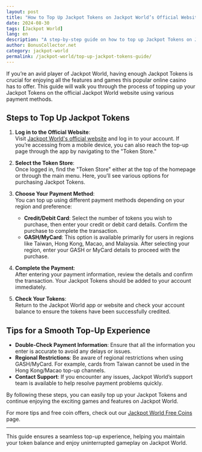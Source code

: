 ```yaml
---
layout: post  
title: "How to Top Up Jackpot Tokens on Jackpot World’s Official Website"  
date: 2024-08-30  
tags: [Jackpot World]  
lang: en  
description: "A step-by-step guide on how to top up Jackpot Tokens on Jackpot World's official website, including methods for credit card and GASH/MyCard payments."  
author: BonusCollector.net  
category: jackpot-world  
permalink: /jackpot-world/top-up-jackpot-tokens-guide/
---
```


If you’re an avid player of Jackpot World, having enough Jackpot Tokens is crucial for enjoying all the features and games this popular online casino has to offer. This guide will walk you through the process of topping up your Jackpot Tokens on the official Jackpot World website using various payment methods.

## Steps to Top Up Jackpot Tokens

1. **Log in to the Official Website**:  
   Visit [Jackpot World's official website](https://www.jackpot-world.com) and log in to your account. If you’re accessing from a mobile device, you can also reach the top-up page through the app by navigating to the "Token Store."

2. **Select the Token Store**:  
   Once logged in, find the "Token Store" either at the top of the homepage or through the main menu. Here, you’ll see various options for purchasing Jackpot Tokens.

3. **Choose Your Payment Method**:  
   You can top up using different payment methods depending on your region and preference:

   - **Credit/Debit Card**: Select the number of tokens you wish to purchase, then enter your credit or debit card details. Confirm the purchase to complete the transaction.
   - **GASH/MyCard**: This option is available primarily for users in regions like Taiwan, Hong Kong, Macao, and Malaysia. After selecting your region, enter your GASH or MyCard details to proceed with the purchase.

4. **Complete the Payment**:  
   After entering your payment information, review the details and confirm the transaction. Your Jackpot Tokens should be added to your account immediately.

5. **Check Your Tokens**:  
   Return to the Jackpot World app or website and check your account balance to ensure the tokens have been successfully credited.

## Tips for a Smooth Top-Up Experience

- **Double-Check Payment Information**: Ensure that all the information you enter is accurate to avoid any delays or issues.
- **Regional Restrictions**: Be aware of regional restrictions when using GASH/MyCard. For example, cards from Taiwan cannot be used in the Hong Kong/Macao top-up channels.
- **Contact Support**: If you encounter any issues, Jackpot World’s support team is available to help resolve payment problems quickly.

By following these steps, you can easily top up your Jackpot Tokens and continue enjoying the exciting games and features on Jackpot World.

For more tips and free coin offers, check out our [Jackpot World Free Coins](https://bonuscollector.net/jackpot-world-free-coins/) page.

---

This guide ensures a seamless top-up experience, helping you maintain your token balance and enjoy uninterrupted gameplay on Jackpot World.